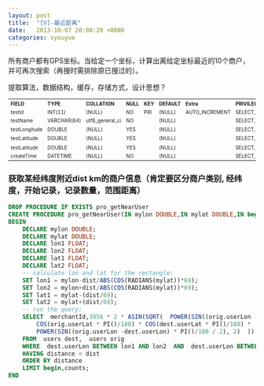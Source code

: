 ```yaml
---
layout: post
title:  "[V]-最近距离"
date:   2013-10-07 20:00:20 +0800
categories: vyouyue
---
```

所有商户都有GPS坐标。当给定一个坐标，计算出离给定坐标最近的10个商户，并可再次搜索（再搜时需排除原已搜过的）。

提取算法，数据结构，缓存，存储方式，设计思想？


<table class="table table-striped" style="font-size:10px;">
	<tr>
		<th align="left">FIELD</th>
		<th align="left">TYPE</th>
		<th align="left">COLLATION</th>
		<th align="left">NULL</th>
		<th align="left">KEY</th>
		<th align="left">DEFAULT</th>
		<th align="left">Extra</th>
		<th align="left">PRIVILEGES</th>
		<th align="left">COMMENT</th>
	</tr>
	<tr>
		<td>testId</td>
		<td>INT(11)</td>
		<td>(NULL)</td>
		<td>NO</td>
		<td>PRI</td>
		<td>(NULL)</td>
		<td>AUTO_INCREMENT</td>
		<td>SELECT,INSERT,UPDATE,REFERENCES</td>
		<td>编号</td>
	</tr>		
	<tr>
		<td>testName</td>
		<td>VARCHAR(64)</td>
		<td>utf8_general_ci</td>
		<td>NO</td>
		<td></td>
		<td>(NULL)</td>
		<td></td>
		<td>SELECT,INSERT,UPDATE,REFERENCES</td>
		<td></td>
	</tr>
	<tr>
		<td>testLongitude</td>
		<td>DOUBLE</td>
		<td>(NULL)</td>
		<td>YES</td>
		<td></td>
		<td>(NULL)</td>
		<td></td>
		<td>SELECT,INSERT,UPDATE,REFERENCES</td>
		<td>经度</td>
	</tr>                                
	<tr>
		<td>testLatitude</td>
		<td>DOUBLE</td>
		<td>(NULL)</td>
		<td>YES</td>
		<td></td>
		<td>(NULL)</td>
		<td></td>
		<td>SELECT,INSERT,UPDATE,REFERENCES</td>
		<td>纬度</td>
	</tr>	
	<tr>
		<td>testLatitude</td>
		<td>DOUBLE</td>
		<td>(NULL)</td>
		<td>YES</td>
		<td></td>
		<td>(NULL)</td>
		<td></td>
		<td>SELECT,INSERT,UPDATE,REFERENCES</td>
		<td>纬度</td>
	</tr>                                 
	<tr>
		<td>createTime</td>
		<td>DATETIME</td>
		<td>(NULL)</td>
		<td>NO</td>
		<td></td>
		<td>(NULL)</td>
		<td></td>
		<td>SELECT,INSERT,UPDATE,REFERENCES</td>
		<td></td>
	</tr>
</table>


### 获取某经纬度附近dist km的商户信息（肯定要区分商户类别, 经纬度，开始记录，记录数量，范围距离）
```SQL
DROP PROCEDURE IF EXISTS pro_getNearUser
CREATE PROCEDURE pro_getNearUser(IN mylon DOUBLE,IN mylat DOUBLE,IN begin INT,IN counts INT,IN dist INT)  
BEGIN  
	DECLARE mylon DOUBLE;  
	DECLARE mylat DOUBLE;   
	DECLARE lon1 FLOAT;  
	DECLARE lon2 FLOAT; 
	DECLARE lat1 FLOAT; 
	DECLARE lat2 FLOAT;  
	-- calculate lon and lat for the rectangle:
	SET lon1 = mylon-dist/ABS(COS(RADIANS(mylat))*69);  
	SET lon2 = mylon+dist/ABS(COS(RADIANS(mylat))*69); 
	SET lat1 = mylat-(dist/69);   
	SET lat2 = mylat+(dist/69);
	-- run the query:
	SELECT  merchantId,3956 * 2 * ASIN(SQRT(  POWER(SIN((orig.userLon - dest.userLat) * PI()/180 / 2), 2) +  
		COS(orig.userLat * PI()/180) * COS(dest.userLat * PI()/180) * 
		POWER(SIN((orig.userLon -dest.userLon) * PI()/180 / 2), 2)  )) AS distance 
	FROM  users dest,  users orig 
	WHERE  dest.userLon BETWEEN lon1 AND lon2  AND  dest.userLon BETWEEN lat1 AND lat2 
	HAVING distance < dist 
	ORDER BY distance 
	LIMIT begin,counts;  
END
```